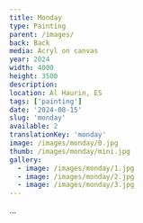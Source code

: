 ```yaml
---
title: Monday
type: Painting
parent: /images/
back: Back
media: Acryl on canvas
year: 2024
width: 4000
height: 3500
description: 
location: Al Haurin, ES
tags: ['painting']
date: '2024-08-15'
slug: 'monday'
available: 2
translationKey: 'monday'
image: /images/monday/0.jpg
thumb: /images/monday/mini.jpg
gallery:
  - image: /images/monday/1.jpg
  - image: /images/monday/2.jpg
  - image: /images/monday/3.jpg
---
```

...

